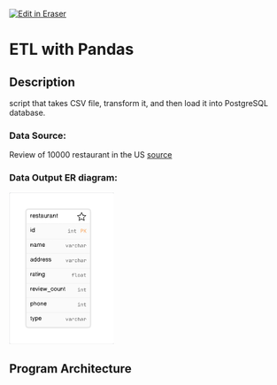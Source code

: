 <p><a target="_blank" href="https://app.eraser.io/workspace/HptPNpxeyxhum3M7Ajt4" id="edit-in-eraser-github-link"><img alt="Edit in Eraser" src="https://firebasestorage.googleapis.com/v0/b/second-petal-295822.appspot.com/o/images%2Fgithub%2FOpen%20in%20Eraser.svg?alt=media&amp;token=968381c8-a7e7-472a-8ed6-4a6626da5501"></a></p>

# ETL with Pandas


## Description 
script that takes CSV file, transform it, and then load it into PostgreSQL database.

### Data Source:
Review of 10000 restaurant in the US [﻿source ](https://www.kaggle.com/datasets/joebeachcapital/restaurant-reviews) 

### Data Output ER diagram:
![ER](/.eraser/HptPNpxeyxhum3M7Ajt4___9t8XumaqynTqNGoErFOu1Kbdxir2___---figure---DKmW1uesKE9sOBnbukXyI---figure---9eedTr375XuqABP0QpEvjg.png "ER")

## Program Architecture



<!--- Eraser file: https://app.eraser.io/workspace/HptPNpxeyxhum3M7Ajt4 --->
